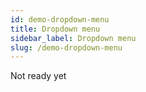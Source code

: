 ```yaml
---
id: demo-dropdown-menu
title: Dropdown menu
sidebar_label: Dropdown menu
slug: /demo-dropdown-menu
---
```


Not ready yet
